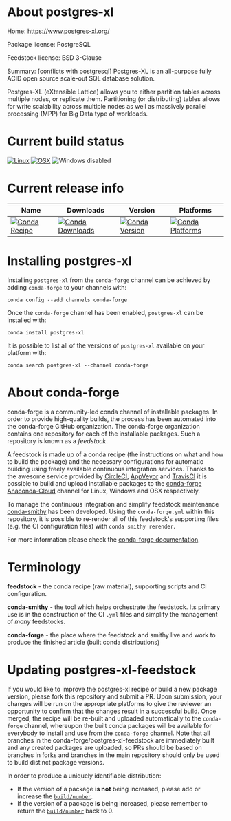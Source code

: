 About postgres-xl
=================

Home: https://www.postgres-xl.org/

Package license: PostgreSQL

Feedstock license: BSD 3-Clause

Summary: [conflicts with postgresql] Postgres-XL is an all-purpose fully ACID open source scale-out SQL database solution.

Postgres-XL (eXtensible Lattice) allows you to either partition tables across multiple nodes,
or replicate them. Partitioning (or distributing) tables allows for write scalability across
multiple nodes as well as massively parallel processing (MPP) for Big Data type of workloads.


Current build status
====================

[![Linux](https://img.shields.io/circleci/project/github/conda-forge/postgres-xl-feedstock/master.svg?label=Linux)](https://circleci.com/gh/conda-forge/postgres-xl-feedstock)
[![OSX](https://img.shields.io/travis/conda-forge/postgres-xl-feedstock/master.svg?label=macOS)](https://travis-ci.org/conda-forge/postgres-xl-feedstock)
![Windows disabled](https://img.shields.io/badge/Windows-disabled-lightgrey.svg)

Current release info
====================

| Name | Downloads | Version | Platforms |
| --- | --- | --- | --- |
| [![Conda Recipe](https://img.shields.io/badge/recipe-postgres--xl-green.svg)](https://anaconda.org/conda-forge/postgres-xl) | [![Conda Downloads](https://img.shields.io/conda/dn/conda-forge/postgres-xl.svg)](https://anaconda.org/conda-forge/postgres-xl) | [![Conda Version](https://img.shields.io/conda/vn/conda-forge/postgres-xl.svg)](https://anaconda.org/conda-forge/postgres-xl) | [![Conda Platforms](https://img.shields.io/conda/pn/conda-forge/postgres-xl.svg)](https://anaconda.org/conda-forge/postgres-xl) |

Installing postgres-xl
======================

Installing `postgres-xl` from the `conda-forge` channel can be achieved by adding `conda-forge` to your channels with:

```
conda config --add channels conda-forge
```

Once the `conda-forge` channel has been enabled, `postgres-xl` can be installed with:

```
conda install postgres-xl
```

It is possible to list all of the versions of `postgres-xl` available on your platform with:

```
conda search postgres-xl --channel conda-forge
```


About conda-forge
=================

conda-forge is a community-led conda channel of installable packages.
In order to provide high-quality builds, the process has been automated into the
conda-forge GitHub organization. The conda-forge organization contains one repository
for each of the installable packages. Such a repository is known as a *feedstock*.

A feedstock is made up of a conda recipe (the instructions on what and how to build
the package) and the necessary configurations for automatic building using freely
available continuous integration services. Thanks to the awesome service provided by
[CircleCI](https://circleci.com/), [AppVeyor](http://www.appveyor.com/)
and [TravisCI](https://travis-ci.org/) it is possible to build and upload installable
packages to the [conda-forge](https://anaconda.org/conda-forge)
[Anaconda-Cloud](http://docs.anaconda.org/) channel for Linux, Windows and OSX respectively.

To manage the continuous integration and simplify feedstock maintenance
[conda-smithy](http://github.com/conda-forge/conda-smithy) has been developed.
Using the ``conda-forge.yml`` within this repository, it is possible to re-render all of
this feedstock's supporting files (e.g. the CI configuration files) with ``conda smithy rerender``.

For more information please check the [conda-forge documentation](https://conda-forge.org/docs/).

Terminology
===========

**feedstock** - the conda recipe (raw material), supporting scripts and CI configuration.

**conda-smithy** - the tool which helps orchestrate the feedstock.
                   Its primary use is in the construction of the CI ``.yml`` files
                   and simplify the management of *many* feedstocks.

**conda-forge** - the place where the feedstock and smithy live and work to
                  produce the finished article (built conda distributions)


Updating postgres-xl-feedstock
==============================

If you would like to improve the postgres-xl recipe or build a new
package version, please fork this repository and submit a PR. Upon submission,
your changes will be run on the appropriate platforms to give the reviewer an
opportunity to confirm that the changes result in a successful build. Once
merged, the recipe will be re-built and uploaded automatically to the
`conda-forge` channel, whereupon the built conda packages will be available for
everybody to install and use from the `conda-forge` channel.
Note that all branches in the conda-forge/postgres-xl-feedstock are
immediately built and any created packages are uploaded, so PRs should be based
on branches in forks and branches in the main repository should only be used to
build distinct package versions.

In order to produce a uniquely identifiable distribution:
 * If the version of a package **is not** being increased, please add or increase
   the [``build/number``](http://conda.pydata.org/docs/building/meta-yaml.html#build-number-and-string).
 * If the version of a package **is** being increased, please remember to return
   the [``build/number``](http://conda.pydata.org/docs/building/meta-yaml.html#build-number-and-string)
   back to 0.